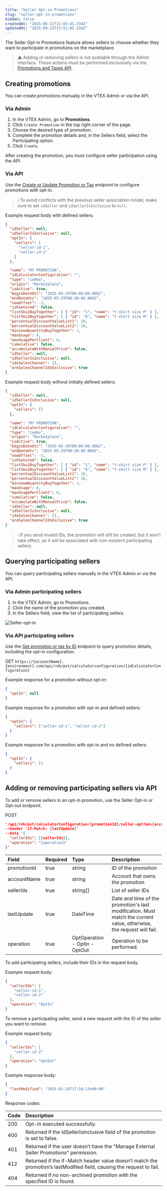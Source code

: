 ```yaml
---
title: "Seller Opt-in Promotions"
slug: "seller-opt-in-promotions"
hidden: false
createdAt: "2025-06-11T11:03:41.334Z"
updatedAt: "2025-09-22T13:51:02.316Z"
---
```


The Seller Opt-in Promotions feature allows sellers to choose whether they want to participate in promotions on the marketplace.

>⚠️ Adding or removing sellers is not available through the Admin interface. These actions must be performed exclusively via the [Promotions and Taxes API](https://developers.vtex.com/docs/api-reference/promotions-and-taxes-api).

## Creating promotions

You can create promotions manually in the VTEX Admin or via the API.

### Via Admin

1. In the VTEX Admin, go to **Promotions**.
2. Click `Create Promotion` in the top right corner of the page.
3. Choose the desired type of promotion.
4. Complete the promotion details and, in the Sellers field, select the Participating option.
5. Click `Create`.

After creating the promotion, you must configure seller participation using the API.

### Via API

Use the [Create or Update Promotion or Tax](https://developers.vtex.com/docs/api-reference/promotions-and-taxes-api#post-/api/rnb/pvt/calculatorconfiguration) endpoint to configure promotions with opt-in.

> ℹ️ To avoid conflicts with the previous seller association model, make sure to set `idSeller` and `idSellerIsInclusive` to `null`.

Example request body with defined sellers:

```json
{
  "idSeller": null,
  "idSellerIsInclusive": null,
  "optIn": {
    "sellers": [
      "seller-id-1",
      "seller-id-2"
    ]
  },

  "name": "MY PROMOTION",
  "idCalculatorConfiguration": "",
  "type": "combo",
  "origin": "Marketplace",
  "isActive": true,
  "beginDateUtc": "2025-05-29T00:00:00.000Z",
  "endDateUtc": "2025-05-29T00:30:00.000Z",
  "newOffset": -3,
  "isFeatured": false,
  "listSku1BuyTogether": [ { "id": "1", "name": "t-shirt size P" } ],
  "listSku2BuyTogether": [ { "id": "8", "name": "t-shirt size M" } ],
  "percentualDiscountValueList1": 10,
  "percentualDiscountValueList2": 10,
  "minimumQuantityBuyTogether": 1,
  "maxUsage": 0,
  "maxUsagePerClient": 0,
  "cumulative": false,
  "accumulateWithManualPrice": false,
  "idSeller": null,
  "idSellerIsInclusive": null,
  "idsSalesChannel": [],
  "areSalesChannelIdsExclusive": true
}
```

Example request body without initially defined sellers:

```json
{
  "idSeller": null,
  "idSellerIsInclusive": null,
  "optIn": {
    "sellers": []
  },

  "name": "MY PROMOTION",
  "idCalculatorConfiguration": "",
  "type": "combo",
  "origin": "Marketplace",
  "isActive": true,
  "beginDateUtc": "2025-05-29T00:00:00.000Z",
  "endDateUtc": "2025-05-29T00:30:00.000Z",
  "newOffset": -3,
  "isFeatured": false,
  "listSku1BuyTogether": [ { "id": "1", "name": "t-shirt size P" } ],
  "listSku2BuyTogether": [ { "id": "8", "name": "t-shirt size M" } ],
  "percentualDiscountValueList1": 10,
  "percentualDiscountValueList2": 10,
  "minimumQuantityBuyTogether": 1,
  "maxUsage": 0,
  "maxUsagePerClient": 0,
  "cumulative": false,
  "accumulateWithManualPrice": false,
  "idSeller": null,
  "idSellerIsInclusive": null,
  "idsSalesChannel": [],
  "areSalesChannelIdsExclusive": true
}
```

> ℹ️ If you send invalid IDs, the promotion will still be created, but it won’t take effect, as it will be associated with non-existent participating sellers.

## Querying participating sellers

You can query participating sellers manually in the VTEX Admin or via the API.

### Via Admin participating sellers

1. In the VTEX Admin, go to Promotions.
2. Click the name of the promotion you created.
3. In the Sellers field, view the list of participating sellers.

![Seller-opt-in](https://images.ctfassets.net/alneenqid6w5/1YlZUUvrgcYERRM3IeJ8T2/2b2d3df08f40e071f57585c4e3af2e2b/sellers-participantes-en.png)

### Via API participating sellers

Use the [Get promotion or tax by ID](https://developers.vtex.com/docs/api-reference/promotions-and-taxes-api#get-/api/rnb/pvt/calculatorconfiguration/-idCalculatorConfiguration-) endpoint to query promotion details, including the opt-in configuration.

GET
`https://{accountName}.{environment}.com/api/rnb/pvt/calculatorconfiguration/{idCalculatorConfiguration}`

Example response for a promotion without opt-in:

```json
{
  "optIn": null
}
```

Example response for a promotion with opt-in and defined sellers:

```json
{
  "optIn": {
    "sellers": ["seller-id-1", "seller-id-2"]
  }
}
```

Example response for a promotion with opt-in and no defined sellers:

```json
{
  "optIn": {
    "sellers": []
  }
}
```

## Adding or removing participating sellers via API

To add or remove sellers in an opt-in promotion, use the Seller Opt-in or Opt-out endpoint.

POST

```json
'/api/rnb/pvt/calculatorConfiguration/{promotionId}/seller-opt?an={accountName}'
--header 'if-Match: {lastUpdate}'
--data '{
  "sellerIds": [{sellerIds}],
  "operation": "{operation}"
}'
```

| Field | Required | Type | Description |
| :---- | :---- | :---- | :---- |
| promotionId | true | string | ID of the promotion |
| accountName | true | string | Account that owns the promotion |
| sellerIds | true | string\[\] | List of seller IDs |
| lastUpdate | true | DateTime | Date and time of the promotion's last modification. Must match the current value, otherwise, the request will fail. |
| operation | true | OptOperation \- OptIn \- OptOut | Operation to be performed. |

To add participating sellers, include their IDs in the request body.

Example request body:

```json
{
  "sellerIds": [
    "seller-id-1",
    "seller-id-2"
  ],
  "operation": "OptIn"
}
```

To remove a participating seller, send a new request with the ID of the seller you want to remove.

Example request body:

```json
{
  "sellerIds": [
    "seller-id-2"
  ],
  "operation": "OptOut"
}
```

Example response body:

```json
{
  "lastModified": "2025-01-28T17:50:13+00:00"
}
```

Response codes:

| Code | Description |
| :---- | :---- |
| 200 | Opt-in executed successfully. |
| 400 | Returned if the IdSellerIsInclusive field of the promotion is set to false. |
| 401 | Returned if the user doesn’t have the "Manage External Seller Promotions" permission. |
| 412 | Returned if the if-Match header value doesn’t match the promotion’s lastModified field, causing the request to fail. |
| 404 | Returned if no non-archived promotion with the specified ID is found. |
